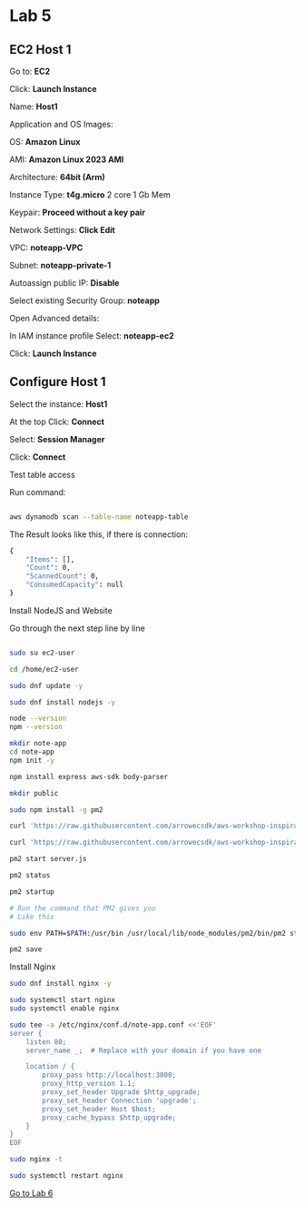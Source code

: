# Lab 5

## EC2 Host 1

Go to: __EC2__

Click: __Launch Instance__

Name: __Host1__

Application and OS Images:

OS: __Amazon Linux__

AMI: __Amazon Linux 2023 AMI__

Architecture: __64bit (Arm)__

Instance Type: __t4g.micro__ 2 core 1 Gb Mem

Keypair: __Proceed without a key pair__

Network Settings: __Click Edit__

VPC: __noteapp-VPC__

Subnet: __noteapp-private-1__

Autoassign public IP: __Disable__

Select existing Security Group: __noteapp__

Open Advanced details:

In IAM instance profile Select: __noteapp-ec2__

Click: __Launch Instance__

## Configure Host 1

Select the instance: __Host1__

At the top Click: __Connect__

Select: __Session Manager__

Click: __Connect__

Test table access

Run command:

```bash

aws dynamodb scan --table-name noteapp-table

```

The Result looks like this, if there is connection:

```bash
{
    "Items": [],
    "Count": 0,
    "ScannedCount": 0,
    "ConsumedCapacity": null
}

```

Install NodeJS and Website

Go through the next step line by line

```bash

sudo su ec2-user

cd /home/ec2-user

sudo dnf update -y

sudo dnf install nodejs -y

node --version
npm --version

mkdir note-app
cd note-app
npm init -y

npm install express aws-sdk body-parser

mkdir public

sudo npm install -g pm2

curl 'https://raw.githubusercontent.com/arrowecsdk/aws-workshop-inspirationday24/refs/heads/main/noteapp/server.js' > server.js

curl 'https://raw.githubusercontent.com/arrowecsdk/aws-workshop-inspirationday24/refs/heads/main/noteapp/public/index.html' > public/index.html

pm2 start server.js

pm2 status

pm2 startup

# Run the command that PM2 gives you
# Like this

sudo env PATH=$PATH:/usr/bin /usr/local/lib/node_modules/pm2/bin/pm2 startup systemd -u ec2-user --hp /home/ec2-user

pm2 save

```

Install Nginx

```bash
sudo dnf install nginx -y

sudo systemctl start nginx
sudo systemctl enable nginx

sudo tee -a /etc/nginx/conf.d/note-app.conf <<'EOF'
server {
    listen 80;
    server_name _;  # Replace with your domain if you have one

    location / {
        proxy_pass http://localhost:3000;
        proxy_http_version 1.1;
        proxy_set_header Upgrade $http_upgrade;
        proxy_set_header Connection 'upgrade';
        proxy_set_header Host $host;
        proxy_cache_bypass $http_upgrade;
    }
}
EOF

sudo nginx -t

sudo systemctl restart nginx

```

[Go to Lab 6](lab6.md)
